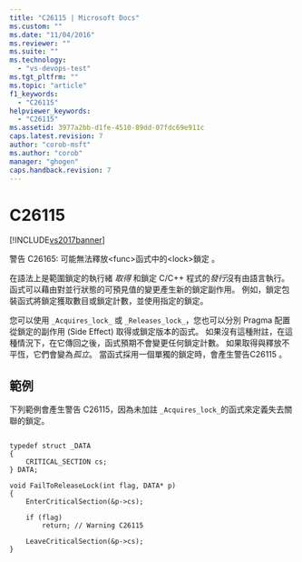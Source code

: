 ```yaml
---
title: "C26115 | Microsoft Docs"
ms.custom: ""
ms.date: "11/04/2016"
ms.reviewer: ""
ms.suite: ""
ms.technology: 
  - "vs-devops-test"
ms.tgt_pltfrm: ""
ms.topic: "article"
f1_keywords: 
  - "C26115"
helpviewer_keywords: 
  - "C26115"
ms.assetid: 3977a2bb-d1fe-4510-89dd-07fdc69e911c
caps.latest.revision: 7
author: "corob-msft"
ms.author: "corob"
manager: "ghogen"
caps.handback.revision: 7
---
```

# C26115
[!INCLUDE[vs2017banner](../code-quality/includes/vs2017banner.md)]

警告 C26165: 可能無法釋放\<func\>函式中的\<lock\>鎖定 。  
  
 在語法上是範圍鎖定的執行緒 *取得* 和鎖定 C\/C\+\+ 程式的*發行*沒有由語言執行。  函式可以藉由對並行狀態的可預見值的變更產生新的鎖定副作用。  例如，鎖定包裝函式將鎖定獲取數目或鎖定計數，並使用指定的鎖定。  
  
 您可以使用 `_Acquires_lock_` 或 `_Releases_lock_`，您也可以分別 Pragma 配置從鎖定的副作用 \(Side Effect\) 取得或鎖定版本的函式。  如果沒有這種附註，在這種情況下，在它傳回之後，函式預期不會變更任何鎖定計數。  如果取得與釋放不平恆，它們會變為*孤立*。  當函式採用一個單獨的鎖定時，會產生警告C26115 。  
  
## 範例  
 下列範例會產生警告 C26115，因為未加註 `_Acquires_lock_`的函式來定義失去關聯的鎖定。  
  
```  
  
typedef struct _DATA   
{  
    CRITICAL_SECTION cs;  
} DATA;  
  
void FailToReleaseLock(int flag, DATA* p)   
{  
    EnterCriticalSection(&p->cs);   
  
    if (flag)  
        return; // Warning C26115  
  
    LeaveCriticalSection(&p->cs);  
}  
  
```